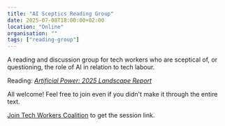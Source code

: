 ```yaml
---
title: "AI Sceptics Reading Group"
date: 2025-07-08T18:00:00+02:00
location: "Online"
organisation: ""
tags: ["reading-group"]
---
```


A reading and discussion group for tech workers who are sceptical of, or questioning, the role of AI in relation to tech labour.

Reading: *[Artificial Power: 2025 Landscape Report](https://ainowinstitute.org/publications/research/ai-now-2025-landscape-report)*

All welcome! Feel free to join even if you didn't make it through the entire text.

[Join Tech Workers Coalition](/en/join) to get the session link.
